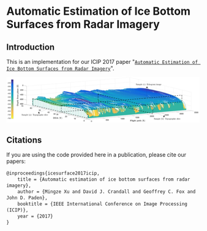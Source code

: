 # Automatic Estimation of Ice Bottom Surfaces from Radar Imagery

## Introduction

This is an implementation for our ICIP 2017 paper "[`Automatic Estimation of Ice Bottom Surfaces from Radar Imagery`](https://arxiv.org/pdf/1712.07758.pdf)".

![Alt Text](demo/demo.png)

## Citations

If you are using the code provided here in a publication, please cite our papers:

    @inproceedings{icesurface2017icip, 
        title = {Automatic estimation of ice bottom surfaces from radar imagery},
        author = {Mingze Xu and David J. Crandall and Geoffrey C. Fox and John D. Paden},
        booktitle = {IEEE International Conference on Image Processing (ICIP)},
        year = {2017}
    }

